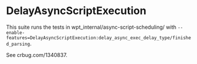 # DelayAsyncScriptExecution
This suite runs the tests in wpt_internal/async-script-scheduling/ with
`--enable-features=DelayAsyncScriptExecution:delay_async_exec_delay_type/finished_parsing`.

See crbug.com/1340837.

